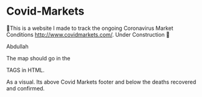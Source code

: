 # Covid-Markets
🦠This is a website I made to track the ongoing Coronavirus Market Conditions http://www.covidmarkets.com/.   Under Construction 🚧



Abdullah

The map should go in the <Article> TAGS in HTML. 

As a visual. Its above Covid Markets footer and below the deaths recovered and confirmed. 
